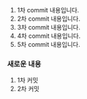 1.	1차 commit 내용입니다.
2.	2차 commit 내용입니다.
3.	3차 commit 내용입니다.
4.	4차 commit 내용입니다.
5.	5차 commit 내용입니다.

### 새로운 내용

1.	1차 커밋
2.	2차 커밋
